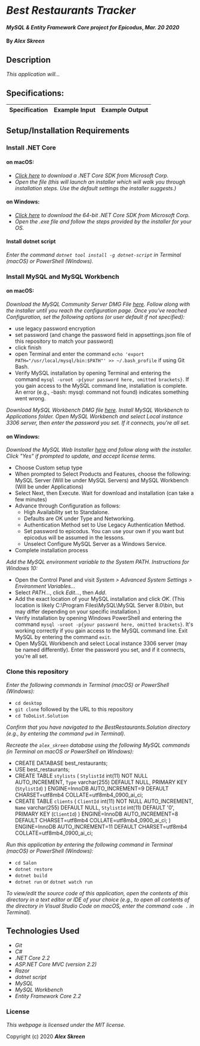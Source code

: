 # _Best Restaurants Tracker_

#### _MySQL & Entity Framework Core project for Epicodus_, _Mar. 20 2020_

#### By _**Alex Skreen**_

## Description

_This application will..._

## Specifications:

| Specification | Example Input | Example Output |
| ------------- |:-------------:| -------------------:|



## Setup/Installation Requirements

### Install .NET Core

#### on macOS:
* _[Click here](https://dotnet.microsoft.com/download/thank-you/dotnet-sdk-2.2.106-macos-x64-installer) to download a .NET Core SDK from Microsoft Corp._
* _Open the file (this will launch an installer which will walk you through installation steps. Use the default settings the installer suggests.)_

#### on Windows:
* _[Click here](https://dotnet.microsoft.com/download/thank-you/dotnet-sdk-2.2.203-windows-x64-installer) to download the 64-bit .NET Core SDK from Microsoft Corp._
* _Open the .exe file and follow the steps provided by the installer for your OS._

#### Install dotnet script
_Enter the command ``dotnet tool install -g dotnet-script`` in Terminal (macOS) or PowerShell (Windows)._

### Install MySQL and MySQL Workbench

#### on macOS:
_Download the MySQL Community Server DMG File [here](https://dev.mysql.com/downloads/file/?id=484914). Follow along with the installer until you reach the configuration page. Once you've reached Configuration, set the following options (or user default if not specified):_
* use legacy password encryption
* set password (and change the password field in appsettings.json file of this repository to match your password)
* click finish
* open Terminal and enter the command ``echo 'export PATH="/usr/local/mysql/bin:$PATH"' >> ~/.bash_profile`` if using Git Bash.
* Verify MySQL installation by opening Terminal and entering the command ``mysql -uroot -p{your password here, omitted brackets}``. If you gain access to the MySQL command line, installation is complete. An error (e.g., -bash: mysql: command not found) indicates something went wrong.

_Download MySQL Workbench DMG file [here](https://dev.mysql.com/downloads/file/?id=484391). Install MySQL Workbench to Applications folder. Open MySQL Workbench and select Local instance 3306 server, then enter the password you set. If it connects, you're all set._

#### on Windows:
_Download the MySQL Web Installer [here](https://dev.mysql.com/downloads/file/?id=484919) and follow along with the installer. Click "Yes" if prompted to update, and accept license terms._
* Choose Custom setup type
* When prompted to Select Products and Features, choose the following: MySQL Server (Will be under MySQL Servers) and MySQL Workbench (Will be under Applications)
* Select Next, then Execute. Wait for download and installation (can take a few minutes)
* Advance through Configuration as follows:
  - High Availability set to Standalone.
  - Defaults are OK under Type and Networking.
  - Authentication Method set to Use Legacy Authentication Method.
  - Set password to epicodus. You can use your own if you want but epicodus will be assumed in the lessons.
  - Unselect Configure MySQL Server as a Windows Service.
* Complete installation process

_Add the MySQL environment variable to the System PATH. Instructions for Windows 10:_
* Open the Control Panel and visit _System > Advanced System Settings > Environment Variables..._
* Select _PATH..._, click _Edit..._, then _Add_.
* Add the exact location of your MySQL installation and click _OK_. (This location is likely C:\Program Files\MySQL\MySQL Server 8.0\bin, but may differ depending on your specific installation.)
* Verify installation by opening Windows PowerShell and entering the command ``mysql -uroot -p{your password here, omitted brackets}``. It's working correctly if you gain access to the MySQL command line. Exit MySQL by entering the command ``exit``.
* Open MySQL Workbench and select Local instance 3306 server (may be named differently). Enter the password you set, and if it connects, you're all set.

### Clone this repository

_Enter the following commands in Terminal (macOS) or PowerShell (Windows):_
* ``cd desktop``
* ``git clone`` followed by the URL to this repository
* ``cd ToDoList.Solution``

_Confirm that you have navigated to the BestRestaurants.Solution directory (e.g., by entering the command_ ``pwd`` _in Terminal)._

_Recreate the ``alex_skreen`` database using the following MySQL commands (in Terminal on macOS or PowerShell on Windows):_
* CREATE DATABASE best_restaurants;
* USE best_restaurants;
* CREATE TABLE `stylists` (
  `StylistId` int(11) NOT NULL AUTO_INCREMENT,
  `Type` varchar(255) DEFAULT NULL,
  PRIMARY KEY (`StylistId`)
) ENGINE=InnoDB AUTO_INCREMENT=9 DEFAULT CHARSET=utf8mb4 COLLATE=utf8mb4_0900_ai_ci;
* CREATE TABLE `clients` (
  `ClientId` int(11) NOT NULL AUTO_INCREMENT,
  `Name` varchar(255) DEFAULT NULL,
  `StylistId` int(11) DEFAULT '0',
  PRIMARY KEY (`ClientId`)
) ENGINE=InnoDB AUTO_INCREMENT=8 DEFAULT CHARSET=utf8mb4 COLLATE=utf8mb4_0900_ai_ci;
) ENGINE=InnoDB AUTO_INCREMENT=11 DEFAULT CHARSET=utf8mb4 COLLATE=utf8mb4_0900_ai_ci;

_Run this application by entering the following command in Terminal (macOS) or PowerShell (Windows):_
* ``cd Salon``
* ``dotnet restore``
* ``dotnet build``
* ``dotnet run`` or ``dotnet watch run``

_To view/edit the source code of this application, open the contents of this directory in a text editor or IDE of your choice (e.g., to open all contents of the directory in Visual Studio Code on macOS, enter the command_ ``code .`` _in Terminal)._

## Technologies Used
* _Git_
* _C#_
* _.NET Core 2.2_
* _ASP.NET Core MVC (version 2.2)_
* _Razor_
* _dotnet script_
* _MySQL_
* _MySQL Workbench_
* _Entity Framework Core 2.2_

### License

*This webpage is licensed under the MIT license.*

Copyright (c) 2020 **_Alex Skreen_**